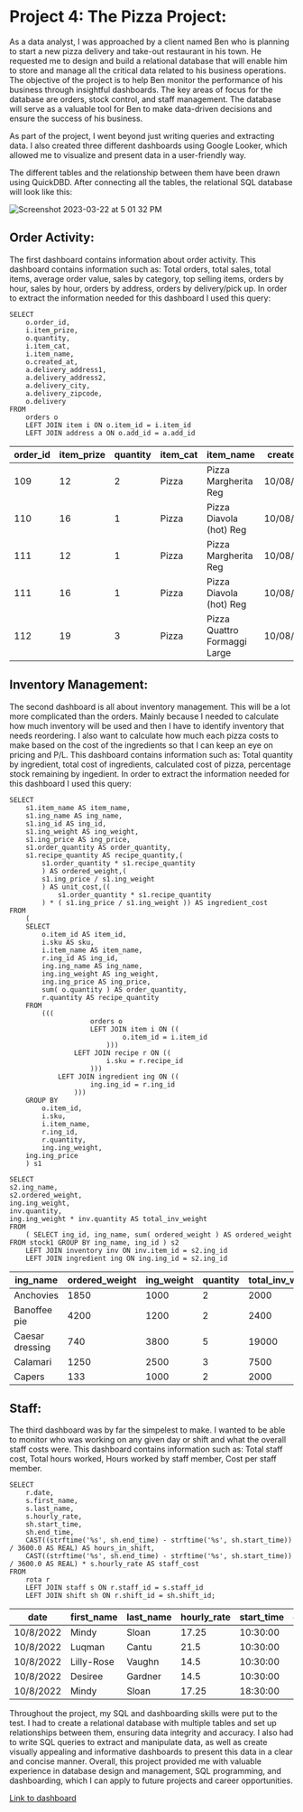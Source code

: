 # Project 4: The Pizza Project:
As a data analyst, I was approached by a client named Ben who is planning to start a new pizza delivery and take-out restaurant in his town. He requested me to design and build a relational database that will enable him to store and manage all the critical data related to his business operations. The objective of the project is to help Ben monitor the performance of his business through insightful dashboards. The key areas of focus for the database are orders, stock control, and staff management. The database will serve as a valuable tool for Ben to make data-driven decisions and ensure the success of his business.

As part of the project, I went beyond just writing queries and extracting data. I also created three different dashboards using Google Looker, which allowed me to visualize and present data in a user-friendly way.

The different tables and the relationship between them have been drawn using QuickDBD. After connecting all the tables, the relational SQL database will look like this:

![Screenshot 2023-03-22 at 5 01 32 PM](https://user-images.githubusercontent.com/29818091/226965890-71248a15-746f-4247-baf7-a951c90cbf98.png)

## Order Activity:
The first dashboard contains information about order activity. This dashboard contains information such as:
Total orders, total sales, total items, average order value, sales by category, top selling items, orders by hour, sales by hour, orders by address, orders by delivery/pick up. In order to extract the information needed for this dashboard I used this query:

```
SELECT
	o.order_id,
	i.item_prize,
	o.quantity,
	i.item_cat,
	i.item_name,
	o.created_at,
	a.delivery_address1,
	a.delivery_address2,
	a.delivery_city,
	a.delivery_zipcode,
	o.delivery 
FROM
	orders o
	LEFT JOIN item i ON o.item_id = i.item_id
	LEFT JOIN address a ON o.add_id = a.add_id
  ```
|order_id|item_prize|quantity|item_cat|item_name                   |created_at|deliveryaddress1 |deliveryaddress2|delivery_city|delivery_zipcode|delivery|
|--------|----------|--------|--------|----------------------------|----------|-----------------|----------------|-------------|----------------|--------|
|109	   |12	      |2	     |Pizza	  |Pizza Margherita Reg	       |10/08/2022|	607 Trails Road |NULL            |Manchester   |6042	          |1       |
|110	   |16	      |1	     |Pizza	  |Pizza Diavola (hot) Reg     |10/08/2022|	25 Cliffside	  |NULL            |Manchester	 |6042	          |1       |
|111	   |12	      |1	     |Pizza	  |Pizza Margherita Reg	       |10/08/2022|	56 Concord Road |NULL            |Manchester	 |6042	          |1       |
|111	   |16	      |1	     |Pizza	  |Pizza Diavola (hot) Reg     |10/08/2022|	56 Concord Road |NULL            |Manchester	 |6042	          |1       |
|112	   |19	      |3	     |Pizza	  |Pizza Quattro Formaggi Large|10/08/2022|	82 Lookout Drive|NULL            |Manchester	 |6040	          |0       |

## Inventory Management:
The second dashboard is all about inventory management. This will be a lot more complicated than the orders. Mainly because I needed to calculate how much inventory will be used and then I have to identify inventory that needs reordering. I also want to calculate how much each pizza costs to make based on the cost of the ingredients so that I can keep an eye on pricing and P/L. This dashboard contains information such as:
Total quantity by ingredient, total cost of ingredients, calculated cost of pizza, percentage stock remaining by ingedient. In order to extract the information needed for this dashboard I used this query:
```
SELECT
	s1.item_name AS item_name,
	s1.ing_name AS ing_name,
	s1.ing_id AS ing_id,
	s1.ing_weight AS ing_weight,
	s1.ing_price AS ing_price,
	s1.order_quantity AS order_quantity,
	s1.recipe_quantity AS recipe_quantity,(
		s1.order_quantity * s1.recipe_quantity 
		) AS ordered_weight,(
		s1.ing_price / s1.ing_weight 
		) AS unit_cost,((
			s1.order_quantity * s1.recipe_quantity 
		) * ( s1.ing_price / s1.ing_weight )) AS ingredient_cost 
FROM
	(
	SELECT
		o.item_id AS item_id,
		i.sku AS sku,
		i.item_name AS item_name,
		r.ing_id AS ing_id,
		ing.ing_name AS ing_name,
		ing.ing_weight AS ing_weight,
		ing.ing_price AS ing_price,
		sum( o.quantity ) AS order_quantity,
		r.quantity AS recipe_quantity 
	FROM
		(((
					orders o
					LEFT JOIN item i ON ((
							o.item_id = i.item_id 
						)))
				LEFT JOIN recipe r ON ((
						i.sku = r.recipe_id 
					)))
			LEFT JOIN ingredient ing ON ((
					ing.ing_id = r.ing_id 
				))) 
	GROUP BY
		o.item_id,
		i.sku,
		i.item_name,
		r.ing_id,
		r.quantity,
		ing.ing_weight,
	ing.ing_price 
	) s1

SELECT
s2.ing_name,
s2.ordered_weight,
ing.ing_weight,
inv.quantity,
ing.ing_weight * inv.quantity AS total_inv_weight 
FROM
	( SELECT ing_id, ing_name, sum( ordered_weight ) AS ordered_weight FROM stock1 GROUP BY ing_name, ing_id ) s2
	LEFT JOIN inventory inv ON inv.item_id = s2.ing_id
	LEFT JOIN ingredient ing ON ing.ing_id = s2.ing_id
```
|ing_name       |ordered_weight|ing_weight|quantity|total_inv_weight|
|---------------|--------------|----------|--------|----------------|
|Anchovies	|1850	       |1000	  |2	   |2000            |
|Banoffee pie	|4200	       |1200	  |2	   |2400            |
|Caesar dressing|740	       |3800	  |5	   |19000           |
|Calamari       |1250	       |2500	  |3	   |7500            |
|Capers	        |133	       |1000	  |2	   |2000            |


## Staff:
The third dashboard was by far the simpelest to make. I wanted to be able to monitor who was working on any given day or shift and what the overall staff costs were. This dashboard contains information such as:
Total staff cost, Total hours worked, Hours worked by staff member, Cost per staff member.
```
SELECT
	r.date,
	s.first_name,
	s.last_name,
	s.hourly_rate,
	sh.start_time,
	sh.end_time,
	CAST((strftime('%s', sh.end_time) - strftime('%s', sh.start_time)) / 3600.0 AS REAL) AS hours_in_shift,
	CAST((strftime('%s', sh.end_time) - strftime('%s', sh.start_time)) / 3600.0 AS REAL) * s.hourly_rate AS staff_cost 
FROM
	rota r
	LEFT JOIN staff s ON r.staff_id = s.staff_id
	LEFT JOIN shift sh ON r.shift_id = sh.shift_id;
```
|date     |first_name|last_name|hourly_rate|start_time|end_time|hours_in_shift|staff_cost|
|---------|----------|---------|-----------|----------|--------|--------------|----------|
|10/8/2022|Mindy     |Sloan    |17.25	   |10:30:00  |14:30:00|4.0	      |69.0      |   
|10/8/2022|Luqman    |Cantu    |21.5	   |10:30:00  |14:30:00|4.0	      |86.0      |
|10/8/2022|Lilly-Rose|Vaughn   |14.5       |10:30:00  |14:30:00|4.0	      |58.0      |
|10/8/2022|Desiree   |Gardner  |14.5       |10:30:00  |14:30:00|4.0	      |58.0      |
|10/8/2022|Mindy     |Sloan    |17.25	   |18:30:00  |23:00:00|4.5	      |77.625    | 

Throughout the project, my SQL and dashboarding skills were put to the test. I had to create a relational database with multiple tables and set up relationships between them, ensuring data integrity and accuracy. I also had to write SQL queries to extract and manipulate data, as well as create visually appealing and informative dashboards to present this data in a clear and concise manner. Overall, this project provided me with valuable experience in database design and management, SQL programming, and dashboarding, which I can apply to future projects and career opportunities.

[Link to dashboard](https://lookerstudio.google.com/s/io2YMLtATEM)
